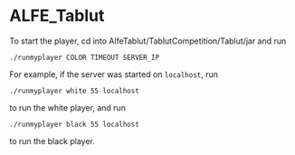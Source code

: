 # ALFE_Tablut
To start the player, cd into AlfeTablut/TablutCompetition/Tablut/jar and run

```
./runmyplayer COLOR TIMEOUT SERVER_IP
```

For example, if the server was started on `localhost`, run

```
./runmyplayer white 55 localhost
```
to run the white player, and run
```
./runmyplayer black 55 localhost
```
to run the black player.

